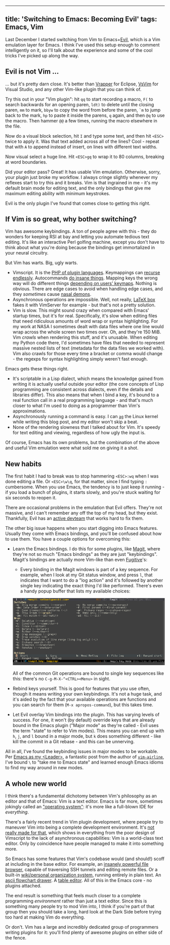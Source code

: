 ----
title: 'Switching to Emacs: Becoming Evil'
tags: Emacs, Vim
----

Last December I started switching from Vim to Emacs+[Evil](http://www.emacswiki.org/emacs/Evil), which is a Vim emulation layer for Emacs. I think I've used this setup enough to comment intelligently on it, so I'll talk about the experience and some of the cool tricks I've picked up along the way.

## Evil is not Vim ...

... but it's pretty darn close. It's better than [Vrapper](http://vrapper.sourceforge.net/home/) for Eclipse, [VsVim](http://visualstudiogallery.msdn.microsoft.com/59ca71b3-a4a3-46ca-8fe1-0e90e3f79329) for Visual Studio, and any other Vim-like plugin that you can think of.

Try this out in your "Vim plugin": hit `qq` to start recording a macro, `F(` to search backwards for an opening paren, `ldt)` to delete until the closing paren, `mm` to mark, `bbyw` to copy the word from before the paren, `` `m `` to jump back to the mark, `hp` to paste it inside the parens, `q` again, and then `@q` to use the macro. Then hammer `@@` a few times, running the macro elsewhere in the file.

Now do a visual block selection, hit `I` and type some text, and then hit `<ESC>` twice to apply it. Was that text added across all of the lines? Cool - repeat that with `A` to append instead of insert, on lines with different text widths.

Now visual select a huge line. Hit `<ESC>gq` to wrap it to 80 columns, breaking at word boundaries.

Did your editor pass? Great! It has usable Vim emulation. Otherwise, sorry, your plugin just broke my workflow. I always cringe slightly whenever my reflexes start to try this and it breaks. Vim is that ingrained in me - it's my default brain mode for editing text, and the only bindings that give me maximum editing ability with minimum keystrokes.

Evil is the only plugin I've found that comes close to getting this right.

## If Vim is so great, why bother switching?

Vim has awesome keybindings. A ton of people agree with this - they do wonders for keeping RSI at bay and letting you automate tedious text editing. It's like an interactive Perl golfing machine, except you don't have to think about what you're doing because the bindings get immortalized in your neural circuitry.

But Vim has warts. Big, ugly warts.

- Vimscript. It is the [PHP of plugin languages](http://www.reddit.com/r/vim/comments/1bf672/why_does_viml_suck/). Keymappings can [recurse endlessly](http://learnvimscriptthehardway.stevelosh.com/chapters/05.html). Autocommands [do insane things](http://learnvimscriptthehardway.stevelosh.com/chapters/14.html). Mapping keys the wrong way will do different things [depending on users' keymaps](http://learnvimscriptthehardway.stevelosh.com/chapters/29.html). Nothing is obvious. There are edge cases to avoid when handling edge cases, and they *sometimes* cause [nasal demons](http://en.wikipedia.org/wiki/Undefined_behavior).
- Asynchronous operations are impossible. Well, not really, [LaTeX box](https://github.com/LaTeX-Box-Team/LaTeX-Box/blob/master/doc/latex-box.txt) fakes it with VimServer for example - but that's not a pretty solution.
- Vim is slow. This might sound crazy when compared with Emacs' startup times, but it's for real. Specifically, it's slow when editing files that need ridiculous amounts of word wrap or syntax highlighting. For my work at NASA I sometimes dealt with data files where one line would wrap across the whole screen two times over. Oh, and they're 150 MiB. Vim *crawls* when rendering this stuff, and it's unusable. When editing my Python code there, I'd sometimes have files that needed to represent massive nested lists of text (metadata for the data files we worked with). Vim also crawls for those every time a bracket or comma would change - the regexps for syntax highlighting simply weren't fast enough.

Emacs gets these things right.

- It's scriptable in a Lisp dialect, which means the knowledge gained from writing it is actually useful outside your editor (the core concepts of Lisp programming are consistent across dialects, even if the details and libraries differ). This also means that when I bind a key, it's bound to a real function call in a real programming language - and that's much closer to what I'm used to doing as a programmer than Vim's approximations.
- Asynchronously running a command is easy. I can [`ag`](https://github.com/ggreer/the_silver_searcher) the Linux kernel while writing this blog post, and my editor won't skip a beat.
- None of the rendering slowness that I talked about for Vim. It's speedy for text editing and viewing, regardless of how ugly the input is.

Of course, Emacs has its own problems, but the combination of the above and useful Vim emulation were what sold me on giving it a shot.

## New habits

The first habit I had to break was to stop hammering `<ESC>:wq` when I was done editing a file. Or `<ESC>\w\q`, for that matter, since I find typing `:` cumbersome. When you use Emacs, the tendency is to just keep it running - if you load a bunch of plugins, it starts slowly, and you're stuck waiting for six seconds to reopen it.

There are occasional problems in the emulation that Evil offers. They're not massive, and I can't remember any off the top of my head, but they exist. Thankfully, Evil has an [active devteam](https://gitorious.org/evil) that works hard to fix them.

The other big issue happens when you start digging into Emacs features. Usually they come with Emacs bindings, and you'll be confused about how to use them. You have a couple options for overcoming this:

- Learn the Emacs bindings. I do this for some plugins, like [Magit](https://github.com/magit/magit), where they're not so much "Emacs bindings" as they are just "keybindings". Magit's bindings are actually more Vim-like than even [Fugitive](https://github.com/tpope/vim-fugitive)'s:
    - Every binding in the Magit windows is part of a key sequence. For example, when I look at my Git status window, and press `l`, that indicates that I want to do a "log action" and it's followed by another single key indicating the exact thing I'd like performed. There's even a handy popup buffer that lists my available choices:

    ![](../images/emacs-magit-log-status.png)

    All of the common Git operations are bound to single key sequences like this: there's no `C-g-M-X-^<CTRL><Menu>` in sight.

- Rebind keys yourself. This is good for features that you use often, though it means writing your own keybindings. It's not a huge task, and it's aided by the fact that your available operations are functions and you can search for them (`M-x apropos-command`), but this takes time.
- Let Evil overlay Vim bindings into the plugin. This has varying levels of success. For one, it won't (by default) override keys that are already bound in the Emacs plugin ("Major mode" as they're called - Evil uses the term "state" to refer to Vim modes). This means you can end up with `h`, `j`, and `l` bound in a major mode, but `k` does something different - like kill the commit in a Git rebase - and this can be unnerving.

All in all, I've found the keybinding issues in major modes to be workable. Per [Emacs as my \<Leader\>](http://bling.github.io/blog/2013/10/27/emacs-as-my-leader-vim-survival-guide/), a fantastic post from the author of [`vim-airline`](https://github.com/bling/vim-airline), I've bound `\` to "take me to Emacs state" and learned enough Emacs idioms to find my way around in new modes.

## A whole new world

I think there's a fundamental dichotomy between Vim's philosophy as an editor and that of Emacs: Vim is a text editor. Emacs is far more, sometimes jokingly called an ["operating system"](http://developers.slashdot.org/comments.pl?sid=3465893&cid=42919741): it's more like a full-blown IDE for *everything*.

There's a fairly recent trend in Vim plugin development, where people try to maneuver Vim into being a complete development environment. It's [not really made for that](http://www.gwern.net/Choosing%20Software#fn2), which shows in everything from the poor design of Vimscript to the lack of asynchronous capabilities: Vim is a world-class text editor. Only by coincidence have people managed to make it into something more.

So Emacs has some features that Vim's codebase would (and should!) scoff at including in the base editor. For example, an [insanely powerful file browser](https://www.gnu.org/software/emacs/manual/html_node/emacs/Dired.html), capable of traversing SSH tunnels and editing remote files. Or a built-in [wiki/personal organization system](http://orgmode.org/), running entirely in plain text. An [ascii flowchart drawer](http://www.emacswiki.org/emacs/ArtistMode). A [table editor](https://www.gnu.org/software/emacs/manual/html_node/org/Built_002din-table-editor.html). All of this in the Emacs core - no plugins attached.

The end result is something that feels much closer to a complete programming *environment* rather than just a text editor. Since this is something many people try to mod Vim into, I think if you're part of that group then you should take a long, hard look at the Dark Side before trying too hard at making Vim do everything.

Or don't. Vim has a large and incredibly dedicated group of programmers writing plugins for it: you'll find plenty of awesome plugins on either side of the fence.
